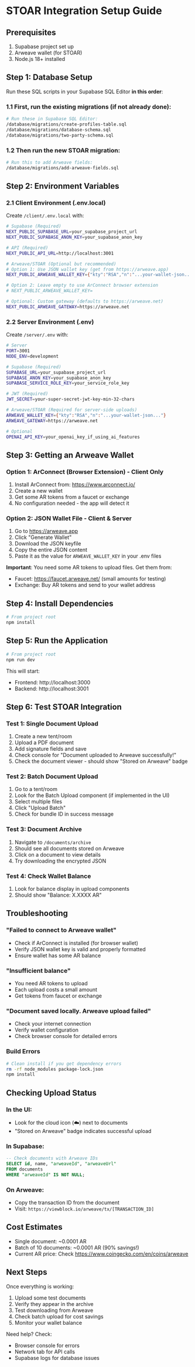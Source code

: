 # STOAR Integration Setup Guide

## Prerequisites

1. Supabase project set up
2. Arweave wallet (for STOAR)
3. Node.js 18+ installed

## Step 1: Database Setup

Run these SQL scripts in your Supabase SQL Editor **in this order**:

### 1.1 First, run the existing migrations (if not already done):
```bash
# Run these in Supabase SQL Editor:
/database/migrations/create-profiles-table.sql
/database/migrations/database-schema.sql
/database/migrations/two-party-schema.sql
```

### 1.2 Then run the new STOAR migration:
```bash
# Run this to add Arweave fields:
/database/migrations/add-arweave-fields.sql
```

## Step 2: Environment Variables

### 2.1 Client Environment (.env.local)

Create `/client/.env.local` with:

```bash
# Supabase (Required)
NEXT_PUBLIC_SUPABASE_URL=your_supabase_project_url
NEXT_PUBLIC_SUPABASE_ANON_KEY=your_supabase_anon_key

# API (Required)
NEXT_PUBLIC_API_URL=http://localhost:3001

# Arweave/STOAR (Optional but recommended)
# Option 1: Use JSON wallet key (get from https://arweave.app)
NEXT_PUBLIC_ARWEAVE_WALLET_KEY={"kty":"RSA","n":"...your-wallet-json..."}

# Option 2: Leave empty to use ArConnect browser extension
# NEXT_PUBLIC_ARWEAVE_WALLET_KEY=

# Optional: Custom gateway (defaults to https://arweave.net)
NEXT_PUBLIC_ARWEAVE_GATEWAY=https://arweave.net
```

### 2.2 Server Environment (.env)

Create `/server/.env` with:

```bash
# Server
PORT=3001
NODE_ENV=development

# Supabase (Required)
SUPABASE_URL=your_supabase_project_url
SUPABASE_ANON_KEY=your_supabase_anon_key
SUPABASE_SERVICE_ROLE_KEY=your_service_role_key

# JWT (Required)
JWT_SECRET=your-super-secret-jwt-key-min-32-chars

# Arweave/STOAR (Required for server-side uploads)
ARWEAVE_WALLET_KEY={"kty":"RSA","n":"...your-wallet-json..."}
ARWEAVE_GATEWAY=https://arweave.net

# Optional
OPENAI_API_KEY=your_openai_key_if_using_ai_features
```

## Step 3: Getting an Arweave Wallet

### Option 1: ArConnect (Browser Extension) - Client Only
1. Install ArConnect from: https://www.arconnect.io/
2. Create a new wallet
3. Get some AR tokens from a faucet or exchange
4. No configuration needed - the app will detect it

### Option 2: JSON Wallet File - Client & Server
1. Go to https://arweave.app
2. Click "Generate Wallet"
3. Download the JSON keyfile
4. Copy the entire JSON content
5. Paste it as the value for `ARWEAVE_WALLET_KEY` in your .env files

**Important**: You need some AR tokens to upload files. Get them from:
- Faucet: https://faucet.arweave.net/ (small amounts for testing)
- Exchange: Buy AR tokens and send to your wallet address

## Step 4: Install Dependencies

```bash
# From project root
npm install
```

## Step 5: Run the Application

```bash
# From project root
npm run dev
```

This will start:
- Frontend: http://localhost:3000
- Backend: http://localhost:3001

## Step 6: Test STOAR Integration

### Test 1: Single Document Upload
1. Create a new tent/room
2. Upload a PDF document
3. Add signature fields and save
4. Check console for "Document uploaded to Arweave successfully!"
5. Check the document viewer - should show "Stored on Arweave" badge

### Test 2: Batch Document Upload
1. Go to a tent/room
2. Look for the Batch Upload component (if implemented in the UI)
3. Select multiple files
4. Click "Upload Batch"
5. Check for bundle ID in success message

### Test 3: Document Archive
1. Navigate to `/documents/archive`
2. Should see all documents stored on Arweave
3. Click on a document to view details
4. Try downloading the encrypted JSON

### Test 4: Check Wallet Balance
1. Look for balance display in upload components
2. Should show "Balance: X.XXXX AR"

## Troubleshooting

### "Failed to connect to Arweave wallet"
- Check if ArConnect is installed (for browser wallet)
- Verify JSON wallet key is valid and properly formatted
- Ensure wallet has some AR balance

### "Insufficient balance"
- You need AR tokens to upload
- Each upload costs a small amount
- Get tokens from faucet or exchange

### "Document saved locally. Arweave upload failed"
- Check your internet connection
- Verify wallet configuration
- Check browser console for detailed errors

### Build Errors
```bash
# Clean install if you get dependency errors
rm -rf node_modules package-lock.json
npm install
```

## Checking Upload Status

### In the UI:
- Look for the cloud icon (☁️) next to documents
- "Stored on Arweave" badge indicates successful upload

### In Supabase:
```sql
-- Check documents with Arweave IDs
SELECT id, name, "arweaveId", "arweaveUrl" 
FROM documents 
WHERE "arweaveId" IS NOT NULL;
```

### On Arweave:
- Copy the transaction ID from the document
- Visit: `https://viewblock.io/arweave/tx/[TRANSACTION_ID]`

## Cost Estimates

- Single document: ~0.0001 AR
- Batch of 10 documents: ~0.0001 AR (90% savings!)
- Current AR price: Check https://www.coingecko.com/en/coins/arweave

## Next Steps

Once everything is working:
1. Upload some test documents
2. Verify they appear in the archive
3. Test downloading from Arweave
4. Check batch upload for cost savings
5. Monitor your wallet balance

Need help? Check:
- Browser console for errors
- Network tab for API calls
- Supabase logs for database issues